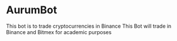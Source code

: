 # AurumBot
This bot is to trade cryptocurrencies in Binance
This Bot will trade in Binance and Bitmex for academic purposes
